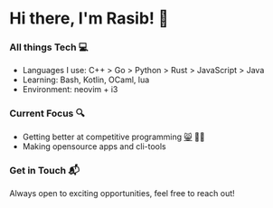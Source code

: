 # Hi there, I'm Rasib! 👋
<!--### About Me 🧑‍💻
I am a software dev from Pakistan.-->

### All things Tech 💻
- Languages I use: C++ > Go > Python > Rust > JavaScript > Java
- Learning: Bash, Kotlin, OCaml, lua
- Environment: neovim + i3
  
### Current Focus 🔍
- Getting better at competitive programming [😸](https://open.kattis.com/users/rasib) 🧑‍💻
- Making opensource apps and cli-tools

### Get in Touch 📬
Always open to exciting opportunities, feel free to reach out!

<!--**Rasib0/Rasib0** is a ✨ _special_ ✨ repository because its `README.md` (this file) appears on your GitHub profile.
Here are some ideas to get you started:

- 🔭 I’m currently working on ...
- 🌱 I’m currently learning ...
- 👯 I’m looking to collaborate on ...
- 🤔 I’m looking for help with ...
- 💬 Ask me about ...
- 📫 How to reach me: ...
- 😄 Pronouns: ...
- ⚡ Fun fact: ...
-->

<!--
###

<h3 align="left">About me</h2>

-->
